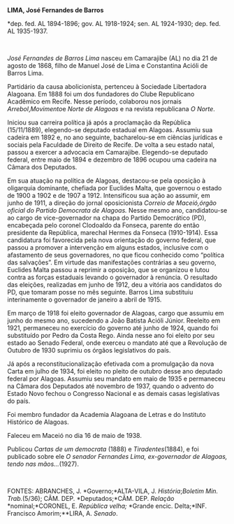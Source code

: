**LIMA, José Fernandes de Barros**

\*dep. fed. AL 1894-1896; gov. AL 1918-1924; sen. AL 1924-1930; dep.
fed. AL 1935-1937.

 

*José Fernandes de Barros Lima* nasceu em Camarajibe (AL) no dia 21 de
agosto de 1868, filho de Manuel José de Lima e Constantina Acióli de
Barros Lima.

Partidário da causa abolicionista, pertenceu à Sociedade Libertadora
Alagoana. Em 1888 foi um dos fundadores do Clube Republicano Acadêmico
em Recife. Nesse período, colaborou nos jornais *Arrebol*,*Movimento*e
*Norte de Alagoas* e na revista republicana *O Norte*.

Iniciou sua carreira política já após a proclamação da República
(15/11/1889), elegendo-se deputado estadual em Alagoas. Assumiu sua
cadeira em 1892 e, no ano seguinte, bacharelou-se em ciências jurídicas
e sociais pela Faculdade de Direito de Recife. De volta a seu estado
natal, passou a exercer a advocacia em Camarajibe. Elegendo-se deputado
federal, entre maio de 1894 e dezembro de 1896 ocupou uma cadeira na
Câmara dos Deputados.

Em sua atuação na política de Alagoas, destacou-se pela oposição à
oligarquia dominante, chefiada por Euclides Malta, que governou o estado
de 1900 a 1902 e de 1907 a 1912. Intensificou sua ação ao assumir, em
junho de 1911, a direção do jornal oposicionista *Correio de
Maceió,*órgão oficial do Partido Democrata de Alagoas*.* Nesse mesmo
ano, candidatou-se ao cargo de vice-governador na chapa do Partido
Democrático (PD), encabeçada pelo coronel Clodoaldo da Fonseca, parente
do então presidente da República, marechal Hermes da Fonseca
(1910-1914). Essa candidatura foi favorecida pela nova orientação do
governo federal, que passou a promover a intervenção em alguns estados,
inclusive com o afastamento de seus governadores, no que ficou conhecido
como “política das salvações”. Em virtude das manifestações contrárias a
seu governo, Euclides Malta passou a reprimir a oposição, que se
organizou e lutou contra as forças estaduais levando o governador à
renúncia. O resultado das eleições, realizadas em junho de 1912, deu a
vitória aos candidatos do PD, que tomaram posse no mês seguinte. Barros
Lima substituiu interinamente o governador de janeiro a abril de 1915.

Em março de 1918 foi eleito governador de Alagoas, cargo que assumiu em
junho do mesmo ano, sucedendo a João Batista Acióli Júnior. Reeleito em
1921, permaneceu no exercício do governo até junho de 1924, quando foi
substituído por Pedro da Costa Rego. Ainda nesse ano foi eleito por seu
estado ao Senado Federal, onde exerceu o mandato até que a Revolução de
Outubro de 1930 suprimiu os órgãos legislativos do país.

Já após a reconstitucionalização efetivada com a promulgação da nova
Carta em julho de 1934, foi eleito no pleito de outubro desse ano
deputado federal por Alagoas. Assumiu seu mandato em maio de 1935 e
permaneceu na Câmara dos Deputados até novembro de 1937, quando o
advento do Estado Novo fechou o Congresso Nacional e as demais casas
legislativas do país.

Foi membro fundador da Academia Alagoana de Letras e do Instituto
Histórico de Alagoas.

Faleceu em Maceió no dia 16 de maio de 1938.

Publicou *Cartas de um democrata* (1888) e *Tiradentes*(1884), e foi
publicado sobre ele *O senador Fernandes Lima, ex-governador de Alagoas,
tendo nas mãos...*(1927).

 

FONTES: ABRANCHES, J. *Governo;*ALTA-VILA, J. *História*;*Boletim Min.
Trab.*(5/36); CÂM. DEP. *Deputados;*CÂM. DEP. *Relação*
*nominal;*CORONEL, E. *República velha;* *Grande encic. Delta;*INF.
Francisco Amorim;**LIRA, A. *Senado*.

 
